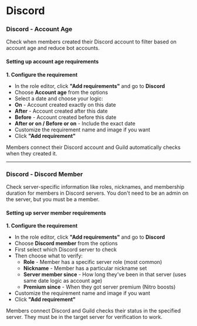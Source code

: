# Discord

### Discord - Account Age

Check when members created their Discord account to filter based on account age and reduce bot accounts.

#### Setting up account age requirements

**1. Configure the requirement**

* In the role editor, click **"Add requirements"** and go to **Discord**
* Choose **Account age** from the options
* Select a date and choose your logic:
* **On** - Account created exactly on this date
* **After** - Account created after this date
* **Before** - Account created before this date
* **After or on / Before or on** - Include the exact date
* Customize the requirement name and image if you want
* Click **"Add requirement"**



Members connect their Discord account and Guild automatically checks when they created it.

***

### Discord - Discord Member

Check server-specific information like roles, nicknames, and membership duration for members in Discord servers. You don't need to be an admin on the server, but you must be a member.&#x20;

#### Setting up server member requirements

**1. Configure the requirement**

* In the role editor, click **"Add requirements"** and go to **Discord**
* Choose **Discord member** from the options
* First select which Discord server to check
* Then choose what to verify:
  * **Role** - Member has a specific server role (most common)
  * **Nickname** - Member has a particular nickname set
  * **Server member since** - How long they've been in that server (uses same date logic as account age)
  * **Premium since** - When they got server premium (Nitro boosts)
* Customize the requirement name and image if you want
* Click **"Add requirement"**



Members connect Discord and Guild checks their status in the specified server. They must be in the target server for verification to work.
